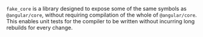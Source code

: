 `fake_core` is a library designed to expose some of the same symbols as `@angular/core`, without
requiring compilation of the whole of `@angular/core`. This enables unit tests for the compiler to
be written without incurring long rebuilds for every change.